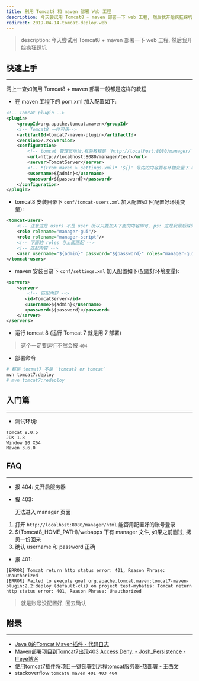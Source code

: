 ```yaml
---
title: 利用 Tomcat8 和 maven 部署 Web 工程
description: 今天尝试用 Tomcat8 + maven 部署一下 web 工程, 然后我开始疯狂踩坑
redirect: 2019-04-14-tomcat-deploy-web
---
```


> description: 今天尝试用 Tomcat8 + maven 部署一下 web 工程, 然后我开始疯狂踩坑

## 快速上手
---
网上一查如何用 Tomcat8 + maven 部署一般都是这样的教程


- 在 maven 工程下的 pom.xml 加入配置如下:

```xml
<!-- Tomcat plugin -->  
<plugin>  
    <groupId>org.apache.tomcat.maven</groupId>
    <!-- Tomcat8 一样可用-->
    <artifactId>tomcat7-maven-plugin</artifactId>  
    <version>2.2</version>  
    <configuration> 
        <!-- tomcat 管理员地址,有的教程是 `http://localhost:8080/manager/`, 我是用  下面这种-->
        <url>http://localhost:8080/manager/text</url>  
        <server>TomcatServer</server>
        <!-- *(From maven > settings.xml)* '${}' 号内的内容要与环境变量下 maven 路   下的 setting.xml 文件里配置的密码和用户名一致-->
        <username>${admin}</username>  
        <password>${password}</password>   
    </configuration>   
</plugin>  
``` 

- tomcat8 安装目录下 `conf/tomcat-users.xml` 加入配置如下(配置好环境变量):

```xml
<tomcat-users>
    <!-- 注意这是 users 不是 user 所以只要加入下面的内容即可, ps: 这是我最后踩的坑 -->
    <role rolename="manager-gui"/>  
    <role rolename="manager-script"/>
    <!-- 下面的 roles 与上面匹配 -->
    <!-- 匹配内容 -->
    <user username="${admin}" password="${password}" roles="manager-gui,manager-script" />  
</tomcat-users>
```

- maven 安装目录下 `conf/settings.xml` 加入配置如下(配置好环境变量):

```xml
<servers>  
    <server>
        <!-- 匹配内容 -->
       <id>TomcatServer</id>
       <username>${admin}</username>
       <password>${password}</password>
    </server>
</servers>  
```

- 运行 tomcat 8 (运行 Tomcat 7 就是用 7 部署)

> 这个一定要运行不然会报  `404`

- 部署命令

```bash
# 都是 tocmat7 不是 `tomcat8 or tomcat`
mvn tomcat7:deploy
# mvn tomcat7:redeploy
```

## 入门篇

---
- 测试环境:

```
Tomcat 8.0.5
JDK 1.8
Window 10 X64
Maven 3.6.0
```

## FAQ
---

- 报 404: 先开启服务器
- 报 403:

    无法进入 manager 页面

1. 打开 `http://localhost:8080/manager/html` 能否用配置好的账号登录
2. ${Tomcat8_HOME_PATH}/webapps 下有 manager 文件, 如果之前删过, 拷贝一份回来
3. 确认 username 和 password 正确

- 报 401:

```
[ERROR] Tomcat return http status error: 401, Reason Phrase: Unauthorized
[ERROR] Failed to execute goal org.apache.tomcat.maven:tomcat7-maven-plugin:2.2:deploy (default-cli) on project test-mybatis: Tomcat return http status error: 401, Reason Phrase: Unauthorized
```

> 就是账号没配置好, 回去确认


## 附录
---

- [Java 8的Tomcat Maven插件 - 代码日志](https://codeday.me/bug/20170927/78372.html)
- [Maven部署项目到Tomcat7出现403 Access Deny. - Josh_Persistence - ITeye博客](https://josh-persistence.iteye.com/blog/1900088)
- [使用tomcat7插件将项目一键部署到远程tomcat服务器-热部署 - 王西文](http://crocutax.com/blog/hot-deploy-java%20-project-to-remote-server-by-tomcat7-plugin)
- stackoverflow `tomcat8 maven 401 403 404`


